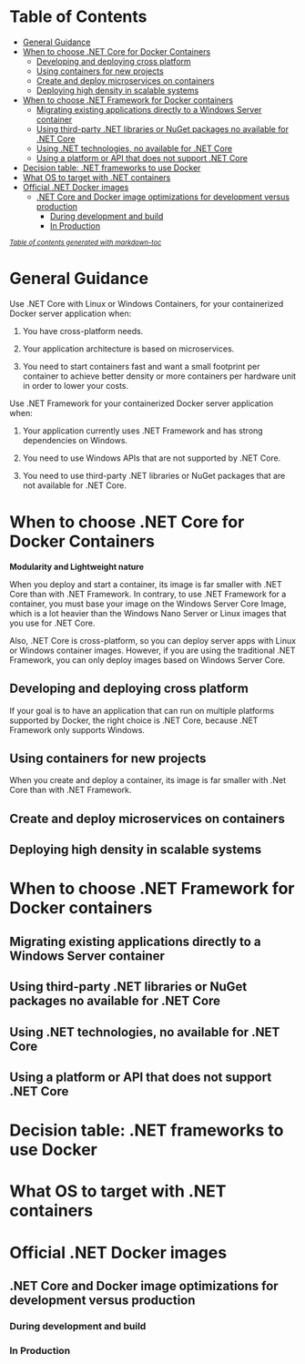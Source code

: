 

# Table of Contents

- [General Guidance](#general-guidance)
- [When to choose .NET Core for Docker Containers](#when-to-choose-net-core-for-docker-containers)
  * [Developing and deploying cross platform](#developing-and-deploying-cross-platform)
  * [Using containers for new projects](#using-containers-for-new-projects)
  * [Create and deploy microservices on containers](#create-and-deploy-microservices-on-containers)
  * [Deploying high density in scalable systems](#deploying-high-density-in-scalable-systems)
- [When to choose .NET Framework for Docker containers](#when-to-choose-net-framework-for-docker-containers)
  * [Migrating existing applications directly to a Windows Server container](#migrating-existing-applications-directly-to-a-windows-server-container)
  * [Using third-party .NET libraries or NuGet packages no available for .NET Core](#using-third-party-net-libraries-or-nuget-packages-no-available-for-net-core)
  * [Using .NET technologies, no available for .NET Core](#using-net-technologies--no-available-for-net-core)
  * [Using a platform or API that does not support .NET Core](#using-a-platform-or-api-that-does-not-support-net-core)
- [Decision table: .NET frameworks to use Docker](#decision-table--net-frameworks-to-use-docker)
- [What OS to target with .NET containers](#what-os-to-target-with-net-containers)
- [Official .NET Docker images](#official-net-docker-images)
  * [.NET Core and Docker image optimizations for development versus production](#net-core-and-docker-image-optimizations-for-development-versus-production)
    + [During development and build](#during-development-and-build)
    + [In Production](#in-production)

<small><i><a href='http://ecotrust-canada.github.io/markdown-toc/'>Table of contents generated with markdown-toc</a></i></small>

# General Guidance

Use .NET Core with Linux or Windows Containers, for your containerized Docker server application when:

1. You have cross-platform needs. 

2. Your application architecture is based on microservices.

3. You need to start containers fast and want a small footprint per container to achieve better density or more containers per hardware unit in order to lower your costs.

Use .NET Framework for your containerized Docker server application when:

1. Your application currently uses .NET Framework and has strong dependencies on Windows.

2. You need to use Windows APIs that are not supported by .NET Core.

3. You need to use third-party .NET libraries or NuGet packages that are not available for .NET Core.

# When to choose .NET Core for Docker Containers

**Modularity and Lightweight nature**

When you deploy and start a container, its image is far smaller with .NET Core than with .NET Framework. In contrary, to use .NET Framework for a container, you must base your image on the Windows Server Core Image, which is a lot heavier than the Windows Nano Server or Linux images that you use for .NET Core.

Also, .NET Core is cross-platform, so you can deploy server apps with Linux or Windows container images. However, if you are using the traditional .NET Framework, you can only deploy images based on Windows Server Core.

## Developing and deploying cross platform

If your goal is to have an application that can run on multiple platforms supported by Docker, the right choice is .NET Core, because .NET Framework only supports Windows.

## Using containers for new projects

When you create and deploy a container, its image is far smaller with .Net Core than with .NET Framework.

## Create and deploy microservices on containers

## Deploying high density in scalable systems

# When to choose .NET Framework for Docker containers

## Migrating existing applications directly to a Windows Server container

## Using third-party .NET libraries or NuGet packages no available for .NET Core

## Using .NET technologies, no available for .NET Core

## Using a platform or API that does not support .NET Core

# Decision table: .NET frameworks to use Docker

# What OS to target with .NET containers

# Official .NET Docker images

## .NET Core and Docker image optimizations for development versus production

### During development and build

### In Production

 

 